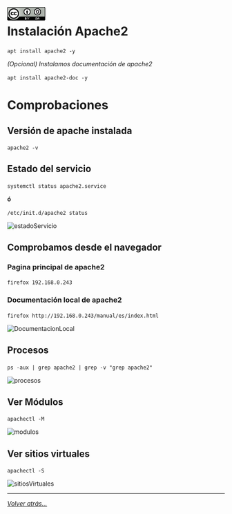 <img src="../../imagenes/MI-LICENCIA88x31.png" style="float: left; margin-right: 10px;" />

# Instalación Apache2

``apt install apache2 -y``

*(Opcional) Instalamos documentación de apache2*

``apt install apache2-doc -y``

# Comprobaciones

## Versión de apache instalada

``apache2 -v``

## Estado del servicio

``systemctl status apache2.service``

**ó**

``/etc/init.d/apache2 status``

![estadoServicio](/imagenes/apache2/estadoServicio.jpg)

## Comprobamos desde el navegador

### Pagina principal de apache2

``firefox 192.168.0.243``

### Documentación local de apache2

``firefox http://192.168.0.243/manual/es/index.html``

![DocumentacionLocal](/imagenes/apache2/documentacionLocal.jpg)

## Procesos

``ps -aux | grep apache2 | grep -v "grep apache2"``

![procesos](/imagenes/apache2/procesos.jpg)

## Ver Módulos

``apachectl -M``

![modulos](/imagenes/apache2/modulosApache.jpg)

## Ver sitios virtuales

``apachectl -S``

![sitiosVirtuales](/imagenes/apache2/sitiosVirtuales.jpg)

_________________________________________________
*[Volver atrás...](../../README.md)*